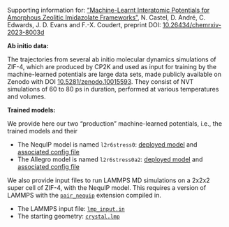 Supporting information for: [“Machine-Learnt Interatomic Potentials for Amorphous Zeolitic Imidazolate Frameworks”](https://doi.org/10.26434/chemrxiv-2023-8003d), N. Castel, D. André, C. Edwards, J. D. Evans and F.-X. Coudert, preprint DOI: [10.26434/chemrxiv-2023-8003d](https://doi.org/10.26434/chemrxiv-2023-8003d)


**Ab initio data:**

The trajectories from several ab initio molecular dynamics simulations of ZIF-4, which are produced by CP2K and used as input for training by the machine-learned potentials are large data sets, made publicly available on Zenodo with DOI [10.5281/zenodo.10015593](https://doi.org/10.5281/zenodo.10015593). They consist of NVT simulations of 60 to 80 ps in duration, performed at various temperatures and volumes.


**Trained models:**

We provide here our two “production” machine-learned potentials, i.e., the trained models and their 

- The NequIP model is named `l2r6stress0`: [deployed model](nequip_l2r6stress0.pth) and [associated config file](nequip_l2r6stress0.yaml)
- The Allegro model is named `l2r6stress0a2`: [deployed model](allegro_l2r6stress0a2.pth) and [associated config file](allegro_l2r6stress0a2.yaml)

We also provide input files to run LAMMPS MD simulations on a 2x2x2 super cell of ZIF-4, with the NequIP model. This requires a version of LAMMPS with the [`pair_nequip`](https://github.com/mir-group/pair_nequip) extension compiled in.

- The LAMMPS input file: [`lmp_input.in`](lmp_input.in)
- The starting geometry: [`crystal.lmp`](crystal.lmp)
